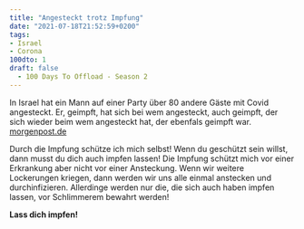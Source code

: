 ```yaml
---
title: "Angesteckt trotz Impfung"
date: "2021-07-18T21:52:59+0200"
tags:
- Israel
- Corona
100dto: 1
draft: false
  - 100 Days To Offload - Season 2
---
```


In Israel hat ein Mann auf einer Party über 80 andere Gäste mit Covid angesteckt. Er, geimpft, hat sich bei wem angesteckt, auch geimpft, der sich wieder beim wem angesteckt hat, der ebenfals geimpft war. [morgenpost.de](https://www.morgenpost.de/vermischtes/article232700219/corona-infektion-israel-geimpft-delta-impfung.html)

Durch die Impfung schütze ich mich selbst! Wenn du geschützt sein willst, dann musst du dich auch impfen lassen! Die Impfung schützt mich vor einer Erkrankung aber nicht vor einer Ansteckung. Wenn wir weitere Lockerungen kriegen, dann werden wir uns alle einmal anstecken und durchinfizieren. Allerdinge werden nur die, die sich auch haben impfen lassen, vor Schlimmerem bewahrt werden!

**Lass dich impfen!**
